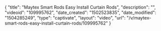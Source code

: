 {
    "title": "Maytex Smart Rods Easy Install Curtain Rods",
    "description": "",
    "videoid": "109995762",
    "date_created": "1502523835",
    "date_modified": "1504285249",
    "type": "captivate",
    "layout": "video",
    "url": "\/v\/maytex-smart-rods-easy-install-curtain-rods\/109995762"
}
